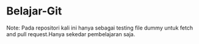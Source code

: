 # Belajar-Git

Note:
Pada repositori kali ini hanya sebagai testing file dummy untuk fetch and pull request.Hanya sekedar pembelajaran saja.
